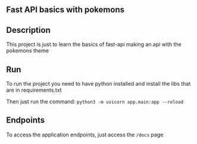 ## Fast API basics with pokemons

## Description

This project is just to learn the basics of fast-api making an api with the pokemons theme

## Run

To run the project you need to have python installed and install the libs that are in requirements.txt

Then just run the command: `python3 -m uvicorn app.main:app --reload`

## Endpoints

To access the application endpoints, just access the `/docs` page
